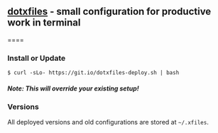 ## [dotxfiles](https://github.com/sfate/dotxfiles) - small configuration for productive work in terminal
====

### Install or Update
`$ curl -sLo- https://git.io/dotxfiles-deploy.sh | bash`
##### *Note*: This will override your existing setup!

### Versions
All deployed versions and old configurations are stored at `~/.xfiles`.
